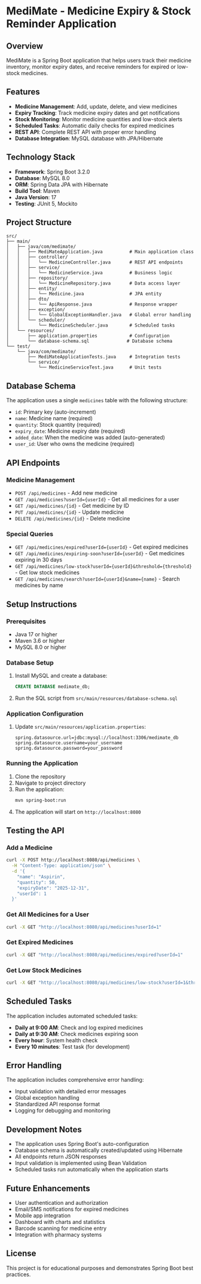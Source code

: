 # MediMate - Medicine Expiry & Stock Reminder Application

## Overview
MediMate is a Spring Boot application that helps users track their medicine inventory, monitor expiry dates, and receive reminders for expired or low-stock medicines.

## Features
- **Medicine Management**: Add, update, delete, and view medicines
- **Expiry Tracking**: Track medicine expiry dates and get notifications
- **Stock Monitoring**: Monitor medicine quantities and low-stock alerts
- **Scheduled Tasks**: Automatic daily checks for expired medicines
- **REST API**: Complete REST API with proper error handling
- **Database Integration**: MySQL database with JPA/Hibernate

## Technology Stack
- **Framework**: Spring Boot 3.2.0
- **Database**: MySQL 8.0
- **ORM**: Spring Data JPA with Hibernate
- **Build Tool**: Maven
- **Java Version**: 17
- **Testing**: JUnit 5, Mockito

## Project Structure
```
src/
├── main/
│   ├── java/com/medimate/
│   │   ├── MediMateApplication.java          # Main application class
│   │   ├── controller/
│   │   │   └── MedicineController.java       # REST API endpoints
│   │   ├── service/
│   │   │   └── MedicineService.java          # Business logic
│   │   ├── repository/
│   │   │   └── MedicineRepository.java       # Data access layer
│   │   ├── entity/
│   │   │   └── Medicine.java                 # JPA entity
│   │   ├── dto/
│   │   │   └── ApiResponse.java              # Response wrapper
│   │   ├── exception/
│   │   │   └── GlobalExceptionHandler.java   # Global error handling
│   │   └── scheduler/
│   │       └── MedicineScheduler.java        # Scheduled tasks
│   └── resources/
│       ├── application.properties            # Configuration
│       └── database-schema.sql              # Database schema
└── test/
    └── java/com/medimate/
        ├── MediMateApplicationTests.java     # Integration tests
        └── service/
            └── MedicineServiceTest.java      # Unit tests
```

## Database Schema
The application uses a single `medicines` table with the following structure:
- `id`: Primary key (auto-increment)
- `name`: Medicine name (required)
- `quantity`: Stock quantity (required)
- `expiry_date`: Medicine expiry date (required)
- `added_date`: When the medicine was added (auto-generated)
- `user_id`: User who owns the medicine (required)

## API Endpoints

### Medicine Management
- `POST /api/medicines` - Add new medicine
- `GET /api/medicines?userId={userId}` - Get all medicines for a user
- `GET /api/medicines/{id}` - Get medicine by ID
- `PUT /api/medicines/{id}` - Update medicine
- `DELETE /api/medicines/{id}` - Delete medicine

### Special Queries
- `GET /api/medicines/expired?userId={userId}` - Get expired medicines
- `GET /api/medicines/expiring-soon?userId={userId}` - Get medicines expiring in 30 days
- `GET /api/medicines/low-stock?userId={userId}&threshold={threshold}` - Get low stock medicines
- `GET /api/medicines/search?userId={userId}&name={name}` - Search medicines by name

## Setup Instructions

### Prerequisites
- Java 17 or higher
- Maven 3.6 or higher
- MySQL 8.0 or higher

### Database Setup
1. Install MySQL and create a database:
   ```sql
   CREATE DATABASE medimate_db;
   ```

2. Run the SQL script from `src/main/resources/database-schema.sql`

### Application Configuration
1. Update `src/main/resources/application.properties`:
   ```properties
   spring.datasource.url=jdbc:mysql://localhost:3306/medimate_db
   spring.datasource.username=your_username
   spring.datasource.password=your_password
   ```

### Running the Application
1. Clone the repository
2. Navigate to project directory
3. Run the application:
   ```bash
   mvn spring-boot:run
   ```
4. The application will start on `http://localhost:8080`

## Testing the API

### Add a Medicine
```bash
curl -X POST http://localhost:8080/api/medicines \
  -H "Content-Type: application/json" \
  -d '{
    "name": "Aspirin",
    "quantity": 50,
    "expiryDate": "2025-12-31",
    "userId": 1
  }'
```

### Get All Medicines for a User
```bash
curl -X GET "http://localhost:8080/api/medicines?userId=1"
```

### Get Expired Medicines
```bash
curl -X GET "http://localhost:8080/api/medicines/expired?userId=1"
```

### Get Low Stock Medicines
```bash
curl -X GET "http://localhost:8080/api/medicines/low-stock?userId=1&threshold=10"
```

## Scheduled Tasks
The application includes automated scheduled tasks:
- **Daily at 9:00 AM**: Check and log expired medicines
- **Daily at 9:30 AM**: Check medicines expiring soon
- **Every hour**: System health check
- **Every 10 minutes**: Test task (for development)

## Error Handling
The application includes comprehensive error handling:
- Input validation with detailed error messages
- Global exception handling
- Standardized API response format
- Logging for debugging and monitoring

## Development Notes
- The application uses Spring Boot's auto-configuration
- Database schema is automatically created/updated using Hibernate
- All endpoints return JSON responses
- Input validation is implemented using Bean Validation
- Scheduled tasks run automatically when the application starts

## Future Enhancements
- User authentication and authorization
- Email/SMS notifications for expired medicines
- Mobile app integration
- Dashboard with charts and statistics
- Barcode scanning for medicine entry
- Integration with pharmacy systems

## License
This project is for educational purposes and demonstrates Spring Boot best practices.